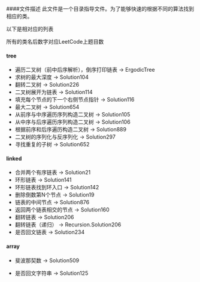####文件描述
此文件是一个目录指导文件。为了能够快速的根据不同的算法找到相应的类。

以下是相对应的列表

所有的类名后数字对应LeetCode上题目数

#### tree

- 遍历二叉树（前中后序解析），倒序打印链表 -> ErgodicTree
- 求树的最大深度 -> Solution104
- 翻转二叉树 -> Solution226
- 二叉树展开为链表 -> Solution114
- 填充每个节点的下一个右侧节点指针 -> Solution116
- 最大二叉树 -> Solution654
- 从前序与中序遍历序列构造二叉树 -> Solution105
- 从中序与后序遍历序列构造二叉树 -> Solution106
- 根据前序和后序遍历构造二叉树 -> Solution889
- 二叉树的序列化与反序列化 -> Solution297
- 寻找重复的子树 -> Solution652

#### linked

- 合并两个有序链表  -> Solution21
- 环形链表  -> Solution141
- 环形链表找到环入口  -> Solution142
- 删除倒数第N个节点  -> Solution19
- 链表的中间节点  -> Solution876
- 返回两个链表相交的节点  -> Solution160
- 翻转链表  -> Solution206
- 翻转链表（递归）  -> Recursion.Solution206
- 是否回文链表 -> Solution234

#### array

- 斐波那契数  -> Solution509


- 是否回文字符串 -> Solution125
